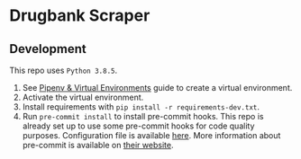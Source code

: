 # Drugbank Scraper

## Development

This repo uses `Python 3.8.5`.

1. See [Pipenv & Virtual Environments](https://docs.python-guide.org/dev/virtualenvs/) guide to create a virtual environment.
1. Activate the virtual environment.
1. Install requirements with `pip install -r requirements-dev.txt`.
1. Run `pre-commit install` to install pre-commit hooks. This repo is already set up to use some pre-commit hooks for code quality purposes. Configuration file is available [here](.pre-commit-config.yaml). More information about pre-commit is available on [their website](https://pre-commit.com/).
